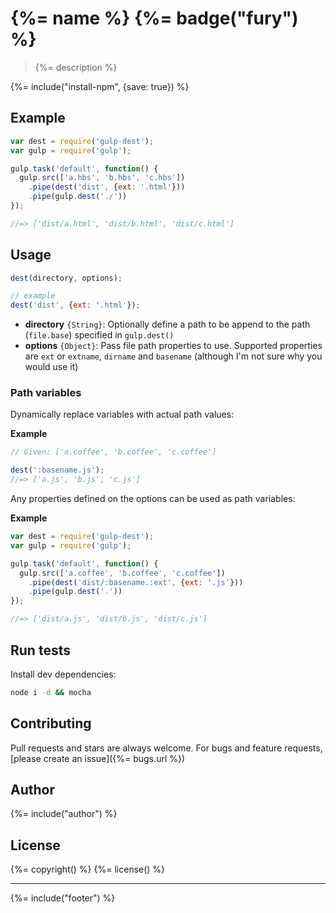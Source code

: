 # {%= name %} {%= badge("fury") %}

> {%= description %}

{%= include("install-npm", {save: true}) %}

## Example

```js
var dest = require('gulp-dest');
var gulp = require('gulp');

gulp.task('default', function() {
  gulp.src(['a.hbs', 'b.hbs', 'c.hbs'])
    .pipe(dest('dist', {ext: '.html'}))
    .pipe(gulp.dest('./'))
});

//=> ['dist/a.html', 'dist/b.html', 'dist/c.html']
```


## Usage

```js
dest(directory, options);

// example
dest('dist', {ext: '.html'});
```

- **directory** `{String}`: Optionally define a path to be append to the path (`file.base`) specified in `gulp.dest()`
- **options** `{Object}`: Pass file path properties to use. Supported properties are `ext` or `extname`, `dirname` and `basename` (although I'm not sure why you would use it)


### Path variables

Dynamically replace variables with actual path values:

**Example**

```js
// Given: ['a.coffee', 'b.coffee', 'c.coffee']

dest(':basename.js');
//=> ['a.js', 'b.js', 'c.js']
```

Any properties defined on the options can be used as path variables:

**Example**

```js
var dest = require('gulp-dest');
var gulp = require('gulp');

gulp.task('default', function() {
  gulp.src(['a.coffee', 'b.coffee', 'c.coffee'])
    .pipe(dest('dist/:basename.:ext', {ext: '.js'}))
    .pipe(gulp.dest('.'))
});

//=> ['dist/a.js', 'dist/b.js', 'dist/c.js']
```


## Run tests

Install dev dependencies:

```bash
node i -d && mocha
```

## Contributing
Pull requests and stars are always welcome. For bugs and feature requests, [please create an issue]({%= bugs.url %})

## Author
{%= include("author") %}

## License
{%= copyright() %}
{%= license() %}

***

{%= include("footer") %}